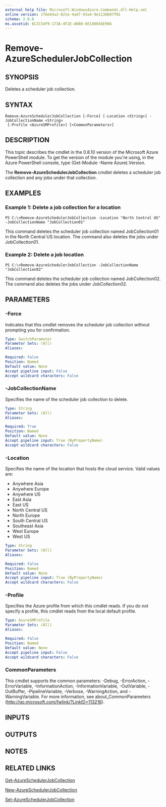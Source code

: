 ```yaml
---
external help file: Microsoft.WindowsAzure.Commands.dll-Help.xml
online version: 1f6e64a2-021e-4ad7-93a4-9e1138607f01
schema: 2.0.0
ms.assetid: 6C2C54F9-173A-4F2E-A6B8-6E148656E90A
---
```


# Remove-AzureSchedulerJobCollection

## SYNOPSIS
Deletes a scheduler job collection.

## SYNTAX

```
Remove-AzureSchedulerJobCollection [-Force] [-Location <String>] -JobCollectionName <String>
 [-Profile <AzureSMProfile>] [<CommonParameters>]
```

## DESCRIPTION
This topic describes the cmdlet in the 0.8.10 version of the Microsoft Azure PowerShell module.
To get the version of the module you're using, in the Azure PowerShell console, type (Get-Module -Name Azure).Version.

The **Remove-AzureSchedulerJobCollection** cmdlet deletes a scheduler job collection and any jobs under that collection.

## EXAMPLES

### Example 1: Delete a job collection for a location
```
PS C:\>Remove-AzureSchedulerJobCollection -Location "North Central US" -JobCollectionName "JobCollection01"
```

This command deletes the scheduler job collection named JobCollection01 in the North Central US location.
The command also deletes the jobs under JobCollection01.

### Example 2: Delete a job location
```
PS C:\>Remove-AzureSchedulerJobCollection -JobCollectionName "JobCollection02"
```

This command deletes the scheduler job collection named JobCollection02.
The command also deletes the jobs under JobCollection02.

## PARAMETERS

### -Force
Indicates that this cmdlet removes the scheduler job collection without prompting you for confirmation.

```yaml
Type: SwitchParameter
Parameter Sets: (All)
Aliases: 

Required: False
Position: Named
Default value: None
Accept pipeline input: False
Accept wildcard characters: False
```

### -JobCollectionName
Specifies the name of the scheduler job collection to delete.

```yaml
Type: String
Parameter Sets: (All)
Aliases: 

Required: True
Position: Named
Default value: None
Accept pipeline input: True (ByPropertyName)
Accept wildcard characters: False
```

### -Location
Specifies the name of the location that hosts the cloud service.
Valid values are: 

- Anywhere Asia
- Anywhere Europe
- Anywhere US
- East Asia
- East US
- North Central US
- North Europe
- South Central US
- Southeast Asia
- West Europe
- West US

```yaml
Type: String
Parameter Sets: (All)
Aliases: 

Required: False
Position: Named
Default value: None
Accept pipeline input: True (ByPropertyName)
Accept wildcard characters: False
```

### -Profile
Specifies the Azure profile from which this cmdlet reads.
If you do not specify a profile, this cmdlet reads from the local default profile.

```yaml
Type: AzureSMProfile
Parameter Sets: (All)
Aliases: 

Required: False
Position: Named
Default value: None
Accept pipeline input: False
Accept wildcard characters: False
```

### CommonParameters
This cmdlet supports the common parameters: -Debug, -ErrorAction, -ErrorVariable, -InformationAction, -InformationVariable, -OutVariable, -OutBuffer, -PipelineVariable, -Verbose, -WarningAction, and -WarningVariable. For more information, see about_CommonParameters (http://go.microsoft.com/fwlink/?LinkID=113216).

## INPUTS

## OUTPUTS

## NOTES

## RELATED LINKS

[Get-AzureSchedulerJobCollection](.\Get-AzureSchedulerJobCollection.md)

[New-AzureSchedulerJobCollection](.\New-AzureSchedulerJobCollection.md)

[Set-AzureSchedulerJobCollection](.\Set-AzureSchedulerJobCollection.md)


